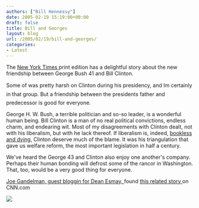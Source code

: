 ```yaml
---
authors: ["Bill Hennessy"]
date: 2005-02-19 15:19:00+00:00
draft: false
title: Bill and Georges
layout: blog
url: /2005/02/19/bill-and-georges/
categories:
- Latest
---
```


The [New York Times ](https://www.nytimes.com/2005/02/19/politics/19friends.html?)print edition has a delightful story about the new friendship between George Bush 41 and Bill Clinton.




Some of was pretty harsh on Clinton during his presidency, and Im certainly in that group. But a friendship between the presidents father and predecessor is good for everyone.




George H. W. Bush, a terrible politician and so-so leader, is a wonderful human being. Bill Clinton is a man of no real political convictions, endless charm, and endearing wit. Most of my disagreements with Clinton dealt, not with his liberalism, but with he lack thereof. If liberalism is, indeed, [bookless and dying](https://blog.billhennessy.com/blogs/hennessys_view/archive/2005/02/17/1118.aspx), Clinton deserve much of the blame. It was his triangulation that gave us welfare reform, the most important legislation in half a century.




We've heard the George 43 and Clinton also enjoy one another's company. Perhaps their human bonding will defrost some of the rancor in Washington. That, too, would be a very good thing for everyone. 




[Joe Gandelman, guest bloggin for Dean Esmay, ](https://www.deanesmay.com/posts/1108831234.shtml)found [this related story ](https://edition.cnn.com/2005/WORLD/asiapcf/02/19/tsunami.bush.clinton/)on CNN.com

![](https://blog.billhennessy.com/aggbug.aspx?PostID=1127)


